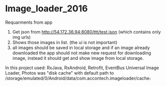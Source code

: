# Image_loader_2016
Requarments from app

1. Get json from http://54.172.36.94:8080/ttt/test.json (which contains only img urls)
2. Shows those images in list. (the ui is not important)
3. all images should be saved in local storage and if an image already downloaded the app should not make new request for downloading image, instead it should get and show image from local storage. 

In this project used: RxJava, RxAndroid, Retrofit, EventBus
Universal Image Loader, Photos was "disk cache" with default path to  /storage/emulated/0/Android/data/com.accontech.imageloader/cache։
